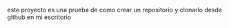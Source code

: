 este proyecto es una prueba de como crear un repositorio y clonarlo desde github en mi escritorio
 
